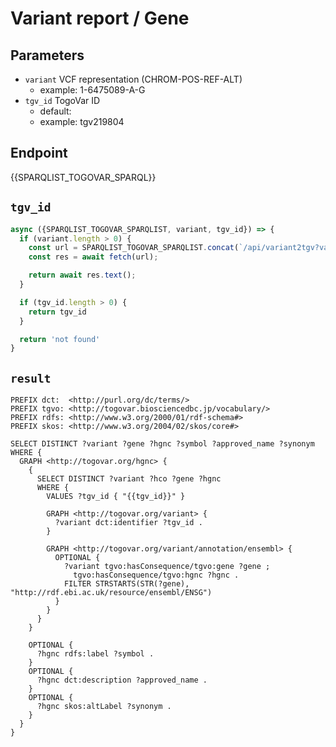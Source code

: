# Variant report / Gene

## Parameters

* `variant` VCF representation (CHROM-POS-REF-ALT)
  * example: 1-6475089-A-G
* `tgv_id` TogoVar ID
  * default:
  * example: tgv219804

## Endpoint

{{SPARQLIST_TOGOVAR_SPARQL}}

## `tgv_id`

```javascript
async ({SPARQLIST_TOGOVAR_SPARQLIST, variant, tgv_id}) => {
  if (variant.length > 0) {
    const url = SPARQLIST_TOGOVAR_SPARQLIST.concat(`/api/variant2tgv?variant=${encodeURIComponent(variant)}`);
    const res = await fetch(url);

    return await res.text();
  }

  if (tgv_id.length > 0) {
    return tgv_id
  }

  return 'not found'
}
```

## `result`

```sparql
PREFIX dct:  <http://purl.org/dc/terms/>
PREFIX tgvo: <http://togovar.biosciencedbc.jp/vocabulary/>
PREFIX rdfs: <http://www.w3.org/2000/01/rdf-schema#>
PREFIX skos: <http://www.w3.org/2004/02/skos/core#>

SELECT DISTINCT ?variant ?gene ?hgnc ?symbol ?approved_name ?synonym
WHERE {
  GRAPH <http://togovar.org/hgnc> {
    {
      SELECT DISTINCT ?variant ?hco ?gene ?hgnc
      WHERE {
        VALUES ?tgv_id { "{{tgv_id}}" }

        GRAPH <http://togovar.org/variant> {
          ?variant dct:identifier ?tgv_id .
        }

        GRAPH <http://togovar.org/variant/annotation/ensembl> {
          OPTIONAL {
            ?variant tgvo:hasConsequence/tgvo:gene ?gene ;
              tgvo:hasConsequence/tgvo:hgnc ?hgnc .
            FILTER STRSTARTS(STR(?gene), "http://rdf.ebi.ac.uk/resource/ensembl/ENSG")
          }
        }
      }
    }

    OPTIONAL {
      ?hgnc rdfs:label ?symbol .
    }
    OPTIONAL {
      ?hgnc dct:description ?approved_name .
    }
    OPTIONAL {
      ?hgnc skos:altLabel ?synonym .
    }
  }
}
```
